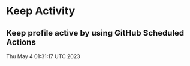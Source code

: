 # Keep Activity 
Keep profile active by using GitHub Scheduled Actions
--- 
Thu May  4 01:31:17 UTC 2023